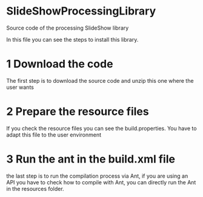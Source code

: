 # SlideShowProcessingLibrary
Source code of the  processing SlideShow library

In this file you can see the steps to install this library.

# 1 Download the code
The first step is to download the source code and unzip this one where the user wants
# 2 Prepare the resource files
If you check the resource files you can see the build.properties. You have to adapt this file to the user environment

# 3 Run the ant in the build.xml file
the last step is to run the compilation process via Ant, if you are using an API you have to check how to compile with Ant, you can directly run the Ant in the resources folder.
